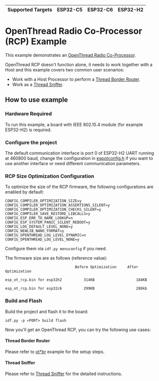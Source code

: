 | Supported Targets | ESP32-C5 | ESP32-C6 | ESP32-H2 |
| ----------------- | -------- | -------- | -------- |

# OpenThread Radio Co-Processor (RCP) Example

This example demonstrates an [OpenThread Radio Co-Processor](https://openthread.io/platforms/co-processor).

OpenThread RCP doesn't function alone, it needs to work together with a Host and this example covers two common user scenarios:
- Work with a Host Processor to perform a [Thread Border Router](https://openthread.io/guides/border-router).
- Work as a [Thread Sniffer](https://openthread.io/guides/pyspinel/sniffer).

## How to use example

### Hardware Required

To run this example, a board with IEEE 802.15.4 module (for example ESP32-H2) is required.

### Configure the project

The default communication interface is port 0 of ESP32-H2 UART running at 460800 baud, change the configuration in [esp*ot*config.h](main/esp*ot*config.h) if you want to use another interface or need different communication parameters.

### RCP Size Optimization Configuration

To optimize the size of the RCP firmware, the following configurations are enabled by default:

```
CONFIG_COMPILER_OPTIMIZATION_SIZE=y
CONFIG_COMPILER_OPTIMIZATION_ASSERTIONS_SILENT=y
CONFIG_COMPILER_OPTIMIZATION_CHECKS_SILENT=y
CONFIG_COMPILER_SAVE_RESTORE_LIBCALLS=y
CONFIG_ESP_ERR_TO_NAME_LOOKUP=n
CONFIG_ESP_SYSTEM_PANIC_SILENT_REBOOT=y
CONFIG_LOG_DEFAULT_LEVEL_NONE=y
CONFIG_NEWLIB_NANO_FORMAT=y
CONFIG_OPENTHREAD_LOG_LEVEL_DYNAMIC=n
CONFIG_OPENTHREAD_LOG_LEVEL_NONE=y
```
Configure them via `idf.py menuconfig` if you need.

The firmware size are as follows (reference value):

```
                                Before Optimization     After Optimization

esp_ot_rcp.bin for esp32h2          314KB                   184KB

esp_ot_rcp.bin for esp32c6          299KB                   208kb
```

### Build and Flash

Build the project and flash it to the board:

```
idf.py -p <PORT> build flash
```

Now you'll get an OpenThread RCP, you can try the following use cases:

#### Thread Border Router

Please refer to [ot*br](../ot*br) example for the setup steps.

#### Thread Sniffer

Please refer to [Thread Sniffer](https://openthread.io/guides/pyspinel/sniffer) for the detailed instructions.
